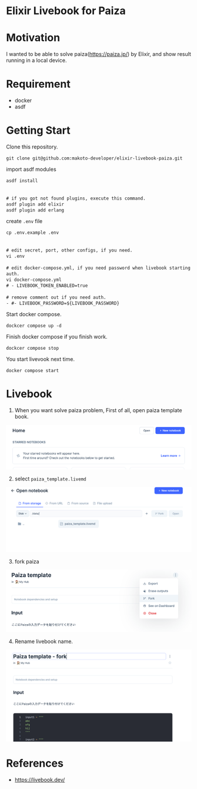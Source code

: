 # Elixir Livebook for Paiza

# Motivation

I wanted to be able to solve paiza(https://paiza.jp/) by Elixir, and show result running in a local device.

# Requirement

- docker
- asdf

# Getting Start

Clone this repository.

```shell
git clone git@github.com:makoto-developer/elixir-livebook-paiza.git
```

import asdf modules

```shell
asdf install


# if you got not found plugins, execute this command.
asdf plugin add elixir
asdf plugin add erlang
```

create `.env` file

```shell
cp .env.example .env


# edit secret, port, other configs, if you need.
vi .env

# edit docker-compose.yml, if you need password when livebook starting auth.
vi docker-compose.yml
# - LIVEBOOK_TOKEN_ENABLED=true

# remove comment out if you need auth.
- #- LIVEBOOK_PASSWORD=${LIVEBOOK_PASSWORD}
```

Start docker compose.

```shell
dockcer compose up -d
```

Finish docker compose if you finish work.

```shell
dockcer compose stop
```

You start livevook next time.

```shell
docker compose start
```

# Livebook

1. When you want solve paiza problem, First of all, open paiza template book.

![open_template.png](assets/open_template.png)

2. select `paiza_template.livemd`

![select_paiza_templete_livebook.png](assets/select_paiza_templete_livebook.png)

3. fork paiza

![paiza_template_fork.png](assets/paiza_tempalte_fork.png)

4. Rename livebook name.

![rename_livebook.png](assets/rename_livebook.png)

# References

- https://livebook.dev/

